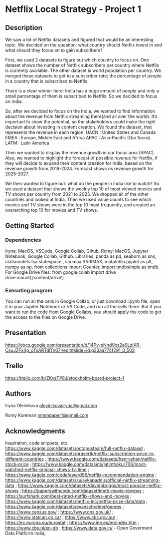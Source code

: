 # Netflix Local Strategy - Project 1

## Description

We saw a lot of Netflix datasets and figured that would be an interesting topic. We decided on the question: what country should Netflix invest in and what should they focus on to gain subscribers? 

First, we used 2 datasets to figure out which country to focus on. One dataset shows the number of Netflix subscribers per country where Netflix is currently available. The other dataset is world population per country. We merged these datasets to get to a subscriber rate; the percentage of people in a country that is subscribed to Netflix. 

There is a clear winner here: India has a huge amount of people and only a small percentage of them is subscribed to Netflix. So we decided to focus on India. 

So, after we decided to focus on the India, we wanted to find information about the revenue from Netflix streaming there(and all over the world). It’s important to show the potential, so the stakeholders could make the right decision about investing in content creation.
We found the dataset, that represents the revenue in each region:
UACN : United States and Canada
EMEA : Europe, Middle East and Africa
APAC : Asia-Pacific (Our focus)
LATM : Latin America

Then we wanted to display the revenue growth in our focus area (APAC).
Also, we wanted to highlight the forecast of possible revenue for Netflix, if they will decide to expand their content creation for India, based on the revenue growth from 2019-2024. Forecast shows us revenue growth for 2025-2027.

We then wanted to figure out: what do the people in India like to watch? So we used a dataset that shows the weekly top 10 of most viewed movies and TV shows per country from 2021 to 2023. 
We dropped all of the other countries and looked at India. Then we used value counts to see which movies and TV shows were in the top 10 most frequently, and created an overarching top 10 for movies and TV shows. 

## Getting Started

### Dependencies

Iryna: MacOS, VSCode, Google Collab, Gihub.
Romy: MacOS, Jupyter Notebook, Google Collab, Github. 
Libraries: panda as pd, seaborn as sns, statsmodels.tsa.statespace., sarimax  SARIMAX, matplotlib.pyplot as plt, numpy as np, from collections import Counter, import tmdbsimple as tmdb.
For Google Drive files:
from google.colab import drive
drive.mount(‘/content/drive’)


### Executing program

You can run all the cells in Google Collab, or just download .ipynb file, open it in your Jupiter Notebook or VS Code, and run all the cells there.
But if you want to run the code from Google Collabs, you should apply the code to get the access to the files on Google Drive.

## Presentation
https://docs.google.com/presentation/d/14Pv-pNndVos2e0LziXR-CsuJZFx4g_oTxARTdlTn67I/edit#slide=id.g33aa774f291_0_503

## Trello
https://trello.com/b/ZKvzTP8J/stockholm-board-project-1

## Authors

Iryna Oleinikova
oleyinikovairyna@gmal.com

Romy Koreman 
mmmpaper1@gmail.com


## Acknowledgments

Inspiration, code snippets, etc.
https://www.kaggle.com/datasets/octopusteam/full-netflix-dataset ;
https://www.kaggle.com/datasets/prasertk/netflix-subscription-price-in-different-countries ;
https://www.kaggle.com/datasets/henryshan/netflix-stock-price ;
https://www.kaggle.com/datasets/jatinthakur706/most-watched-netflix-original-shows-tv-time ;
https://www.kaggle.com/code/eward96/netflix-recommendation-engine ;
https://www.kaggle.com/datasets/sujaykapadnis/official-netflix-streaming-data ;
https://www.kaggle.com/datasets/davidpbriggs/most-popular-netflix-shows ;
https://paperswithcode.com/dataset/imdb-movie-reviews ;
https://surfshark.com/best-rated-netflix-shows-and-movies ;
https://www.kaggle.com/datasets/netflix-inc/netflix-prize-data/data ;
https://www.kaggle.com/datasets/evanschreiner/genres ;
https://www.census.gov/ ;
https://www.ons.gov.uk/ ;
https://www.statcan.gc.ca/ ;
https://www.abs.gov.au/ ;
https://ec.europa.eu/eurostat ;
https://www.ine.es/en/index.htm ;
https://www.cbs.nl/en-gb ;
https://www.data.gov.in/ - Open Goverment Data Platform India;